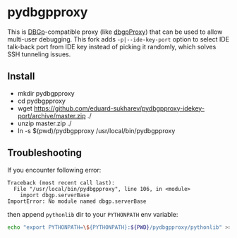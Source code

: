 # pydbgpproxy

This is [DBGp](https://xdebug.org/docs/dbgp)-compatible proxy (like [dbgpProxy](https://xdebug.org/docs/dbgpProxy))
that can be used to allow multi-user debugging. This fork adds `-p|--ide-key-port` option to select IDE talk-back port
from IDE key instead of picking it randomly, which solves SSH tunneling issues.

## Install

* mkdir pydbgpproxy
* cd pydbgpproxy
* wget https://github.com/eduard-sukharev/pydbgpproxy-idekey-port/archive/master.zip ./
* unzip master.zip ./
* ln -s $(pwd)/pydbgpproxy /usr/local/bin/pydbgpproxy

## Troubleshooting

If you encounter following error:

```
Traceback (most recent call last):
  File "/usr/local/bin/pydbgpproxy", line 106, in <module>
    import dbgp.serverBase
ImportError: No module named dbgp.serverBase
```

then append `pythonlib` dir to your `PYTHONPATH` env variable:  

``` sh
echo "export PYTHONPATH=\${PYTHONPATH}:${PWD}/pydbgpproxy/pythonlib" >> ~/.bashrc
```

